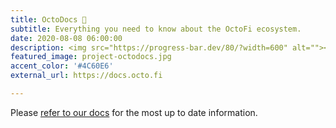 ```yaml
---
title: OctoDocs 🚧
subtitle: Everything you need to know about the OctoFi ecosystem.
date: 2020-08-08 06:00:00
description: <img src="https://progress-bar.dev/80/?width=600" alt=""></a><br>Developer resources, detailed documentation, user guides, and our Octonese glossary.
featured_image: project-octodocs.jpg
accent_color: '#4C60E6'
external_url: https://docs.octo.fi

---
```


Please [refer to our docs](https://docs.octo.fi) for the most up to date information.
